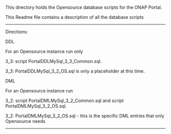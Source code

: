 This directory holds the Opensource database scripts for the ONAP Portal.

This Readme file contains a description of all the database scripts
  
***************************************************************************************************************************************

Directions: 

DDL

For an Opensource instance run only 

3_3: script PortalDDLMySql_3_3_Common.sql.

3_3: PortalDDLMySql_3_2_OS.sql is only a placeholder at this time.

DML

For an Opensource instance run  

3_2: script PortalDMLMySql_3_2_Common.sql and script PortalDMLMySql_3_2_OS.sql.

3_2: PortalDMLMySql_3_2_OS.sql - this is the specific DML entries that only Opensource needs
***************************************************************************************************************************************
